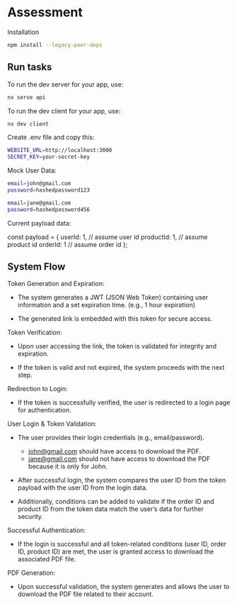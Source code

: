 # Assessment

Installation

```sh
npm install --legacy-peer-deps
```

## Run tasks

To run the dev server for your app, use:

```sh
nx serve api
```

To run the dev client for your app, use:

```sh
nx dev client
```

Create .env file and copy this:
```sh
WEBSITE_URL=http://localhost:3000
SECRET_KEY=your-secret-key
```

Mock User Data:

```sh
email=john@gmail.com
password=hashedpassword123
```

```sh
email=jane@gmail.com
password=hashedpassword456
```

Current payload data:

const payload = {
    userId: 1, // assume user id
    productId: 1, // assume product id
    orderId: 1 // assume order id
};

## System Flow
Token Generation and Expiration:

- The system generates a JWT (JSON Web Token) containing user information and a set expiration time. (e.g., 1 hour expiration)

- The generated link is embedded with this token for secure access.

Token Verification:

- Upon user accessing the link, the token is validated for integrity and expiration.

- If the token is valid and not expired, the system proceeds with the next step.

Redirection to Login:

- If the token is successfully verified, the user is redirected to a login page for authentication.

User Login & Token Validation:

- The user provides their login credentials (e.g., email/password). 
    - john@gmail.com should have access to download the PDF.
    - jane@gmail.com should not have access to download the PDF because it is only for John.

- After successful login, the system compares the user ID from the token payload with the user ID from the login data.

- Additionally, conditions can be added to validate if the order ID and product ID from the token data match the user’s data for further security.

Successful Authentication:

- If the login is successful and all token-related conditions (user ID, order ID, product ID) are met, the user is granted access to download the associated PDF file.

PDF Generation:

- Upon successful validation, the system generates and allows the user to download the PDF file related to their account.
